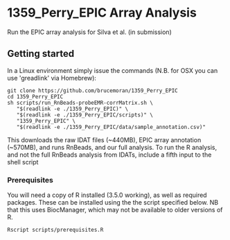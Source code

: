 # 1359_Perry_EPIC Array Analysis

Run the EPIC array analysis for Silva et al. (in submission)

## Getting started

In a Linux environment simply issue the commands (N.B. for OSX you can use 'greadlink' via Homebrew):

```
git clone https://github.com/brucemoran/1359_Perry_EPIC
cd 1359_Perry_EPIC
sh scripts/run_RnBeads-probeEMR-corrMatrix.sh \
   "$(readlink -e ./1359_Perry_EPIC)" \
   "$(readlink -e ./1359_Perry_EPIC/scripts)" \
   "1359_Perry_EPIC" \
   "$(readlink -e ./1359_Perry_EPIC/data/sample_annotation.csv)"
```

This downloads the raw IDAT files (~440MB), EPIC array annotation (~570MB), and runs RnBeads, and our full analysis. To run the R analysis, and not the full RnBeads analysis from IDATs, include a fifth input to the shell script

### Prerequisites

You will need a copy of R installed (3.5.0 working), as well as required packages. These can be installed using the the script specified below. NB that this uses BiocManager, which may not be available to older versions of R.

```
Rscript scripts/prerequisites.R
```
